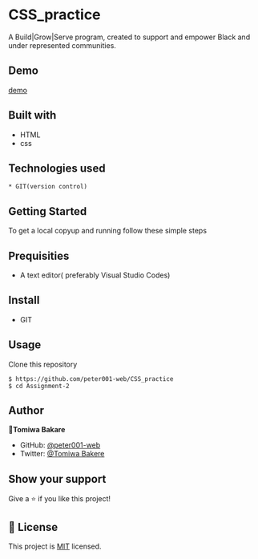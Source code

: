 # CSS_practice

A Build|Grow|Serve program, created to support and empower Black and under represented communities.

## Demo
 [demo]()

 ## Built with
* HTML
* css

## Technologies used 
```
* GIT(version control)
```

## Getting Started
To get a local copyup and running follow these simple steps

## Prequisities
* A text editor( preferably Visual Studio Codes)

## Install
* GIT

## Usage
Clone this repository
```
$ https://github.com/peter001-web/CSS_practice
$ cd Assignment-2

```
## Author
  **👤Tomiwa Bakare**

* GitHub: [@peter001-web](https://github.com/peter001-web)
* Twitter: [@Tomiwa Bakere](https://twitter.com/home)

## Show your support

Give a ⭐️ if you like this project!

 ## 📝 License

This project is [MIT](https://opensource.org/licenses/MIT) licensed.
   

